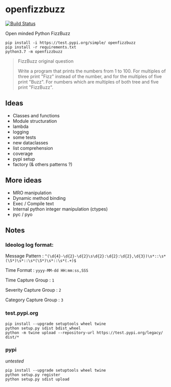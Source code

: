 # openfizzbuzz

[![Build Status](https://travis-ci.com/Haytek/openfizzbuzz.svg?branch=master)](https://travis-ci.com/Haytek/openfizzbuzz)

Open minded Python FizzBuzz

````shell script
pip install -i https://test.pypi.org/simple/ openfizzbuzz
pip install -r requirements.txt
python3.7 -m openfizzbuzz
````

> FizzBuzz original question  
>
> Write a program that prints the numbers from 1 to 100. For multiples
> of three print "Fizz" instead of the number, and for the multiples of
> five print "Buzz". For numbers which are multiples of both tree and
> five print "FizzBuzz".



## Ideas

- Classes and functions
- Module structuration
- lambda
- logging
- some tests
- new dataclasses
- list comprehension
- coverage
- pypi setup
- factory (& others patterns ?)


## More ideas

- MRO manipulation
- Dynamic method binding
- Exec / Compile text
- Internal python integer manipulation (ctypes)
- pyc / pyo


## Notes

### Ideolog log format:

Message Pattern : `^(\d{4}-\d{2}-\d{2}\s\d{2}:\d{2}:\d{2},\d{3})\s*::\s*(\S*)\s*::\s*(\S*)\s*::\s*(.+)$`

Time Format : `yyyy-MM-dd HH:mm:ss,SSS`

Time Capture Group : `1`

Severity Capture Group : `2`

Category Capture Group : `3`

### test.pypi.org

`````shell script
pip install --upgrade setuptools wheel twine
python setup.py sdist bdist_wheel
python -m twine upload --repository-url https://test.pypi.org/legacy/ dist/*
`````

### pypi
*untested*
````shell script
pip install --upgrade setuptools wheel twine
python setup.py register
python setup.py sdist upload
````
